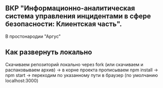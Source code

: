 ## ВКР "Информационно-аналитическая система управления инцидентами в сфере безопасности: Клиентская часть". 
В простонародии "Аргус"

## Как развернуть локально
Скачиваем репозиторий локально через fork (или скачиваем и распаковываем архив) -> в корне проекта прописываем npm install -> npm start -> переходим по указанному пути в браузер (по умолчанию localhost:3000)
